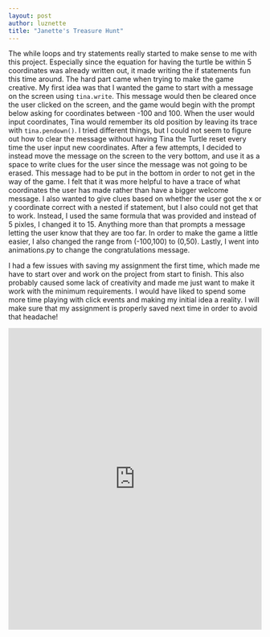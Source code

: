 ```yaml
---
layout: post
author: luznette
title: "Janette's Treasure Hunt"
---
```

The while loops and try statements really started to make sense to me with this project. Especially since the equation for having the turtle be within 5 coordinates was already written out, it made writing the if statements fun this time around. The hard part came when trying to make the game creative. My first idea was that I wanted the game to start with a message on the screen using ```tina.write```. This message would then be cleared once the user clicked on the screen, and the game would begin with the prompt below asking for coordinates between -100 and 100. When the user would input coordinates, Tina would remember its old position by leaving its trace with ```tina.pendown()```. I tried different things, but I could not seem to figure out how to clear the message without having Tina the Turtle reset every time the user input new coordinates. After a few attempts, I decided to instead move the message on the screen to the very bottom, and use it as a space to write clues for the user since the message was not going to be erased. This message had to be put in the bottom in order to not get in the way of the game. I felt that it was more helpful to have a trace of what coordinates the user has made rather than have a bigger welcome message. I also wanted to give clues based on whether the user got the x or y coordinate correct with a nested if statement, but I also could not get that to work. Instead, I used the same formula that was provided and instead of 5 pixles, I changed it to 15. Anything more than that prompts a message letting the user know that they are too far. In order to make the game a little easier, I also changed the range from (-100,100) to (0,50). Lastly, I went into animations.py to change the congratulations message. 

I had a few issues with saving my assignment the first time, which made me have to start over and work on the project from start to finish. This also probably caused some lack of creativity and made me just want to make it work with the minimum requirements. I would have liked to spend some more time playing with click events and making my initial idea a reality. I will make sure that my assignment is properly saved next time in order to avoid that headache!

<iframe src="https://trinket.io/embed/python/428b61c672" width="100%" height="600" frameborder="0" marginwidth="0" marginheight="0" allowfullscreen></iframe>
